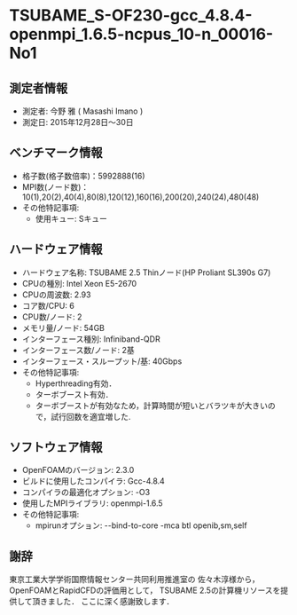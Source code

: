 # TSUBAME_S-OF230-gcc_4.8.4-openmpi_1.6.5-ncpus_10-n_00016-No1

## 測定者情報

* 測定者: 今野 雅 ( Masashi Imano )
* 測定日: 2015年12月28日〜30日

## ベンチマーク情報

* 格子数(格子数倍率)：5992888(16)
* MPI数(ノード数)：10(1),20(2),40(4),80(8),120(12),160(16),200(20),240(24),480(48)
* その他特記事項:
  * 使用キュー: Sキュー

## ハードウェア情報

* ハードウェア名称: TSUBAME 2.5 Thinノード(HP Proliant SL390s G7)
* CPUの種別: Intel Xeon E5-2670
* CPUの周波数: 2.93
* コア数/CPU: 6
* CPU数/ノード: 2
* メモリ量/ノード: 54GB
* インターフェース種別: Infiniband-QDR
* インターフェース数/ノード: 2基 
* インターフェース・スループット/基: 40Gbps
* その他特記事項:
  * Hyperthreading有効．
  * ターボブースト有効．
  * ターボブーストが有効なため，計算時間が短いとバラツキが大きいので，試行回数を適宜増した.
  
## ソフトウェア情報

* OpenFOAMのバージョン: 2.3.0
* ビルドに使用したコンパイラ: Gcc-4.8.4
* コンパイラの最適化オプション: -O3
* 使用したMPIライブラリ: openmpi-1.6.5
* その他特記事項:
  * mpirunオプション: --bind-to-core -mca btl openib,sm,self

## 謝辞

東京工業大学学術国際情報センター共同利用推進室の
佐々木淳様から，OpenFOAMとRapidCFDの評価用として，
TSUBAME 2.5の計算機リソースを提供して頂きました．
ここに深く感謝致します．

